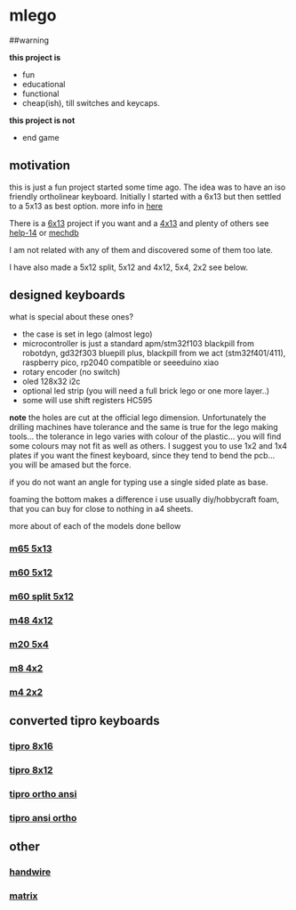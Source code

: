 # mlego

##warning

**this project is**

* fun
* educational
* functional
* cheap(ish), till switches and keycaps.

**this project is not**

* end game

## motivation

this is just a fun project started some time ago.
The idea was to have an iso friendly ortholinear keyboard.
Initially I started with a 6x13 but then settled to a 5x13 as best option.
more info in [here](https://alin.elena.space/blog/keeblego/)

There is a [6x13](https://github.com/Kyrremann/index-tab) project if you want
and a [4x13](https://github.com/farfalleflickan/nack) and plenty of others see [help-14](https://github.com/help-14/mechanical-keyboard)
or [mechdb](https://mechdb.net/)

I am not related with any of them and discovered some of them too late.

I have also made a 5x12 split, 5x12 and 4x12, 5x4, 2x2 see below.


## designed keyboards

what is special about these ones?

  * the case is set in lego (almost lego)
  * microcontroller is just a standard apm/stm32f103 blackpill from robotdyn, gd32f303 bluepill plus, blackpill from we act (stm32f401/411), raspberry pico, rp2040 compatible or seeeduino xiao
  * rotary encoder (no switch)
  * oled 128x32 i2c
  * optional led strip (you will need a full brick lego or one more layer..)
  * some will use shift registers HC595

**note** the holes are cut at the official lego dimension. Unfortunately the drilling machines have tolerance and
the same is true for the lego making tools... the tolerance in lego varies with colour of the plastic... you will find some colours may not fit
as well as others. I suggest you to use 1x2 and 1x4 plates if you want the finest keyboard, since they tend to bend the pcb... you will be
amased but the force.

if you do not want an angle for typing use a single sided plate as base.

foaming the bottom makes a difference i use usually diy/hobbycraft foam, that you can buy for close to nothing in a4 sheets.

more about of each of the models done bellow

### [m65 5x13](m65.md)

### [m60 5x12](m60.md)

### [m60 split 5x12](m60_split.md)

### [m48 4x12](m48.md)

###  [m20 5x4](m20.md)

### [m8 4x2](m8.md)

### [m4 2x2](m4.md)

## converted tipro keyboards

### [tipro 8x16](tipro8x16.md)

### [tipro 8x12](tipro8x12.md)

### [tipro ortho ansi](tiproortho-ansi.md)

### [tipro ansi ortho](tiproansi-ortho.md)

## other

### [handwire](hand5x5.md)
### [matrix](notenoughpins.md)
